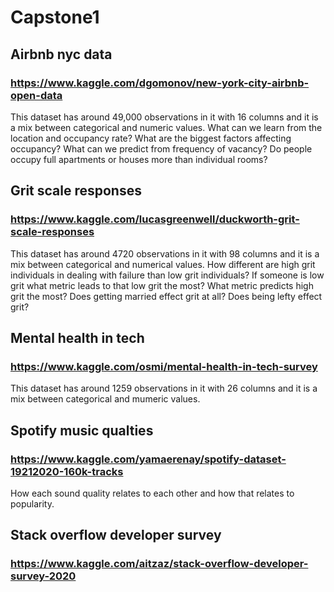 # Capstone1


## Airbnb nyc data
### https://www.kaggle.com/dgomonov/new-york-city-airbnb-open-data
This dataset has around 49,000 observations in it with 16 columns and it is a mix between categorical and numeric values.
What can we learn from the location and occupancy rate? What are the biggest factors affecting occupancy?
What can we predict from frequency of vacancy?
Do people occupy full apartments or houses more than individual rooms?

## Grit scale responses
### https://www.kaggle.com/lucasgreenwell/duckworth-grit-scale-responses
This dataset has around 4720 observations in it with 98 columns and it is a mix between categorical and numerical values.
How different are high grit individuals in dealing with failure than low grit individuals?
If someone is low grit what metric leads to that low grit the most?
What metric predicts high grit the most? 
Does getting married effect grit at all? Does being lefty effect grit?

## Mental health in tech
### https://www.kaggle.com/osmi/mental-health-in-tech-survey
This dataset has around 1259 observations in it with 26 columns and it is a mix between categorical and mumeric values.


## Spotify music qualties
### https://www.kaggle.com/yamaerenay/spotify-dataset-19212020-160k-tracks
How each sound quality relates to each other and how that relates to popularity. 

## Stack overflow developer survey
### https://www.kaggle.com/aitzaz/stack-overflow-developer-survey-2020
